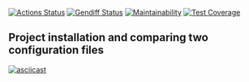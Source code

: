 [![Actions Status](https://github.com/arzartden/frontend-project-lvl2/workflows/hexlet-check/badge.svg)](https://github.com/arzartden/frontend-project-lvl2/actions/workflows/hexlet-check.yml)
[![Gendiff Status](https://github.com/arzartden/frontend-project-lvl2/workflows/makelint/badge.svg)](https://github.com/arzartden/frontend-project-lvl2/actions/workflows/makelint.yml)
[![Maintainability](https://api.codeclimate.com/v1/badges/87590281bca5ba34328c/maintainability)](https://codeclimate.com/github/arzartden/frontend-project-lvl2/maintainability)
[![Test Coverage](https://api.codeclimate.com/v1/badges/87590281bca5ba34328c/test_coverage)](https://codeclimate.com/github/arzartden/frontend-project-lvl2/test_coverage)

## Project installation and comparing two configuration files

[![asciicast](https://asciinema.org/a/xdyiNjskrhc04xL3ipSmlLnCA.svg)](https://asciinema.org/a/xdyiNjskrhc04xL3ipSmlLnCA)
